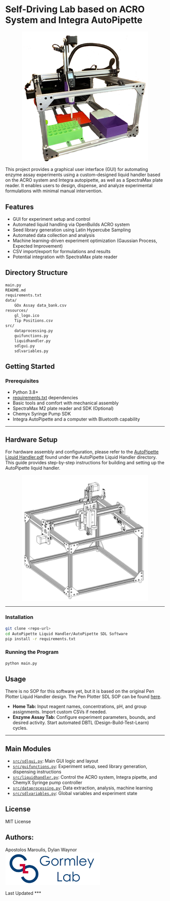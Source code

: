 # Self-Driving Lab based on ACRO System and Integra AutoPipette

<p align="center">
  <img width="400" alt="liquibot" src="/Images/liquibot.png" />
</p>

This project provides a graphical user interface (GUI) for automating enzyme assay experiments using a custom-designed liquid handler based on the ACRO system and Integra autopipette, as well as a SpectraMax plate reader. It enables users to design, dispense, and analyze experimental formulations with minimal manual intervention.

## Features

- GUI for experiment setup and control
- Automated liquid handling via OpenBuilds ACRO system
- Seed library generation using Latin Hypercube Sampling
- Automated data collection and analysis
- Machine learning-driven experiment optimization (Gaussian Process, Expected Improvement)
- CSV import/export for formulations and results
- Potential integration with SpectraMax plate reader

## Directory Structure

```
main.py
README.md
requirements.txt
data/
    GOx Assay data_bank.csv
resources/
    gl_logo.ico
    Tip Positions.csv
src/
    dataprocessing.py
    guifunctions.py
    liquidhandler.py
    sdlgui.py
    sdlvariables.py
```

## Getting Started

### Prerequisites

- Python 3.8+
- [requirements.txt](requirements.txt) dependencies
- Basic tools and comfort with mechanical assembly
- SpectraMax M2 plate reader and SDK (Optional)
- Chemyx Syringe Pump SDK
- Integra AutoPipette and a computer with Bluetooth capability

---
## Hardware Setup

For hardware assembly and configuration, please refer to the [AutoPipette Liquid Handler.pdf](../AutoPipette%20Liquid%20Handler%20Building%20Guide.pdf) found under the AutoPipette Liquid Handler directory. This guide provides step-by-step instructions for building and setting up the AutoPipette liquid handler.
<p align="center">
<img width="400" alt="Picture9" src="/Images/liquibot%20cad.png" />
</p>

---

### Installation

```sh
git clone <repo-url>
cd AutoPipette Liquid Handler/AutoPipette SDL Software
pip install -r requirements.txt
```

### Running the Program

```sh
python main.py
```

## Usage
There is no SOP for this software yet, but it is based on the original Pen Plotter Liquid Handler design. The Pen Plotter SDL SOP can be found [here](https://github.com/Pasta1107/Users-Guide-to-SDL/blob/main/Pen%20Plotter%20Liquid%20Handler/SDL_SOP.pdf).
- **Home Tab:** Input reagent names, concentrations, pH, and group assignments. Import custom CSVs if needed.
- **Enzyme Assay Tab:** Configure experiment parameters, bounds, and desired activity. Start automated DBTL (Design-Build-Test-Learn) cycles.

---

## Main Modules

- [`src/sdlgui.py`](src/sdlgui.py): Main GUI logic and layout
- [`src/guifunctions.py`](src/guifunctions.py): Experiment setup, seed library generation, dispensing instructions
- [`src/liquidhandler.py`](src/liquidhandler.py): Control the ACRO system, Integra pipette, and ChemyX Syringe pump controller
- [`src/dataprocessing.py`](src/dataprocessing.py): Data extraction, analysis, machine learning
- [`src/sdlvariables.py`](src/sdlvariables.py): Global variables and experiment state

## License

MIT License

## Authors:
Apostolos Maroulis, Dylan Waynor<br>
<img width="300" src="/Images/gllogo.png">

Last Updated ***
